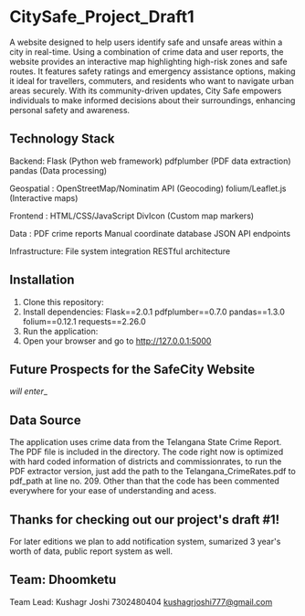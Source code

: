 # CitySafe_Project_Draft1
A website designed to help users identify safe and unsafe areas within a city in real-time. 
Using a combination of crime data and user reports, the website provides an interactive map highlighting high-risk zones and safe routes.
It features safety ratings and emergency assistance options, making it ideal for travellers, commuters, and residents who want to navigate urban areas securely. 
With its community-driven updates, City Safe empowers individuals to make informed decisions about their surroundings, enhancing personal safety and awareness.

## Technology Stack
Backend:
  Flask (Python web framework)
  pdfplumber (PDF data extraction)
  pandas (Data processing)

Geospatial :
  OpenStreetMap/Nominatim API (Geocoding)
  folium/Leaflet.js (Interactive maps)

Frontend :
  HTML/CSS/JavaScript
  DivIcon (Custom map markers)

Data :
  PDF crime reports
  Manual coordinate database
  JSON API endpoints

Infrastructure:
  File system integration
  RESTful architecture

## Installation

1. Clone this repository:
2. Install dependencies:
  Flask==2.0.1
  pdfplumber==0.7.0
  pandas==1.3.0
  folium==0.12.1
  requests==2.26.0
3. Run the application:
4. Open your browser and go to http://127.0.0.1:5000

## Future Prospects for the SafeCity Website
_will enter__

## Data Source
The application uses crime data from the Telangana State Crime Report. The PDF file is included in the directory.
The code right now is optimized with hard coded information of districts and commissionrates, to run the PDF extractor version, just add the path to the Telangana_CrimeRates.pdf
to pdf_path at line no. 209.
Other than that the code has been commented everywhere for your ease of understanding and acess.

## Thanks for checking out our project's draft #1!
For later editions we plan to add notification system, sumarized 3 year's worth of data, public report system as well.

## Team: Dhoomketu
Team Lead: Kushagr Joshi
7302480404
kushagrjoshi777@gmail.com
